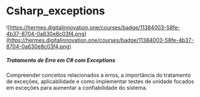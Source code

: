 # Csharp_exceptions

![https://hermes.digitalinnovation.one/courses/badge/11384003-58fe-4b37-8704-0a630e8c03f4.png](https://hermes.digitalinnovation.one/courses/badge/11384003-58fe-4b37-8704-0a630e8c03f4.png)

##### Tratamento de Erro em C# com Exceptions

Compreender conceitos relacionados a erros, a importância do tratamento de exceções, aplicabilidade e como implementar testes de unidade focados em exceções para aumentar a confiabilidade do sistema.